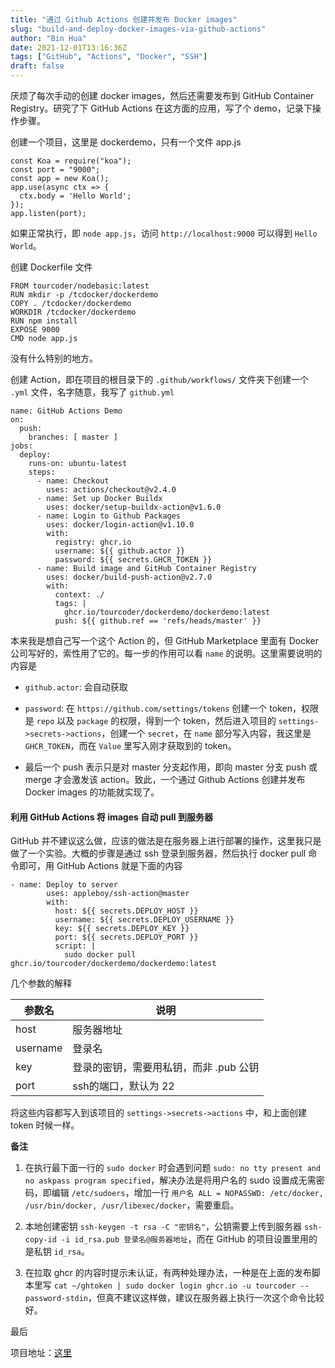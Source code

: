 ```yaml
---
title: "通过 Github Actions 创建并发布 Docker images"
slug: "build-and-deploy-docker-images-via-github-actions"
author: "Bin Hua"
date: 2021-12-01T13:16:36Z
tags: ["GitHub", "Actions", "Docker", "SSH"]
draft: false
---
```


厌烦了每次手动的创建 docker images，然后还需要发布到 GitHub Container Registry。研究了下 GitHub Actions 在这方面的应用，写了个 demo，记录下操作步骤。

创建一个项目，这里是 dockerdemo，只有一个文件 app.js

```
const Koa = require("koa");
const port = "9000";
const app = new Koa();
app.use(async ctx => {
  ctx.body = 'Hello World';
});
app.listen(port);
```

如果正常执行，即 `node app.js`，访问 `http://localhost:9000` 可以得到 `Hello World`。

创建 Dockerfile 文件

```
FROM tourcoder/nodebasic:latest
RUN mkdir -p /tcdocker/dockerdemo
COPY . /tcdocker/dockerdemo
WORKDIR /tcdocker/dockerdemo
RUN npm install
EXPOSE 9000
CMD node app.js
```

没有什么特别的地方。

创建 Action，即在项目的根目录下的 `.github/workflows/` 文件夹下创建一个 `.yml` 文件，名字随意，我写了 `github.yml`

```
name: GitHub Actions Demo
on:
  push:
    branches: [ master ]
jobs:
  deploy:
    runs-on: ubuntu-latest
    steps:
      - name: Checkout
        uses: actions/checkout@v2.4.0
      - name: Set up Docker Buildx
        uses: docker/setup-buildx-action@v1.6.0
      - name: Login to Github Packages
        uses: docker/login-action@v1.10.0
        with:
          registry: ghcr.io
          username: ${{ github.actor }}
          password: ${{ secrets.GHCR_TOKEN }}
      - name: Build image and GitHub Container Registry
        uses: docker/build-push-action@v2.7.0
        with:
          context: ./
          tags: |
            ghcr.io/tourcoder/dockerdemo/dockerdemo:latest
          push: ${{ github.ref == 'refs/heads/master' }}
```

本来我是想自己写一个这个 Action 的，但 GitHub Marketplace 里面有 Docker 公司写好的，索性用了它的。每一步的作用可以看 `name` 的说明。这里需要说明的内容是

- `github.actor`: 会自动获取

- `password`: 在 `https://github.com/settings/tokens` 创建一个 token，权限是 `repo` 以及 `package` 的权限，得到一个 token，然后进入项目的 `settings->secrets->actions`，创建一个 `secret`，在 `name` 部分写入内容，我这里是 `GHCR_TOKEN`，而在 `Value` 里写入刚才获取到的 token。

- 最后一个 push 表示只是对 master 分支起作用，即向 master 分支 push 或 merge 才会激发该 action。致此，一个通过 Github Actions 创建并发布 Docker images 的功能就实现了。

#### 利用 GitHub Actions 将 images 自动 pull 到服务器

GitHub 并不建议这么做，应该的做法是在服务器上进行部署的操作，这里我只是做了一个实验。大概的步骤是通过 ssh 登录到服务器，然后执行 docker pull 命令即可，用 GitHub Actions 就是下面的内容

```
- name: Deploy to server
        uses: appleboy/ssh-action@master
        with:
          host: ${{ secrets.DEPLOY_HOST }}
          username: ${{ secrets.DEPLOY_USERNAME }}
          key: ${{ secrets.DEPLOY_KEY }}
          port: ${{ secrets.DEPLOY_PORT }}
          script: |
            sudo docker pull ghcr.io/tourcoder/dockerdemo/dockerdemo:latest
```

几个参数的解释

|参数名|说明|
|---|---|
|host|服务器地址|
|username|登录名|
|key|登录的密钥，需要用私钥，而非 .pub 公钥|
|port|ssh的端口，默认为 22|

将这些内容都写入到该项目的 `settings->secrets->actions` 中，和上面创建 token 时候一样。

**备注**

1. 在执行最下面一行的 `sudo docker` 时会遇到问题 `sudo: no tty present and no askpass program specified`，解决办法是将用户名的 sudo 设置成无需密码，即编辑 `/etc/sudoers`，增加一行 `用户名 ALL = NOPASSWD: /etc/docker, /usr/bin/docker, /usr/libexec/docker`，需要重启。

2. 本地创建密钥 `ssh-keygen -t rsa -C "密钥名"`，公钥需要上传到服务器 `ssh-copy-id -i id_rsa.pub 登录名@服务器地址`，而在 GitHub 的项目设置里用的是私钥 `id_rsa`。

3. 在拉取 ghcr 的内容时提示未认证，有两种处理办法，一种是在上面的发布脚本里写 `cat ~/ghtoken | sudo docker login ghcr.io -u tourcoder --password-stdin`，但真不建议这样做，建议在服务器上执行一次这个命令比较好。

最后

项目地址：[这里](https://github.com/tourcoder/dockerdemo)
